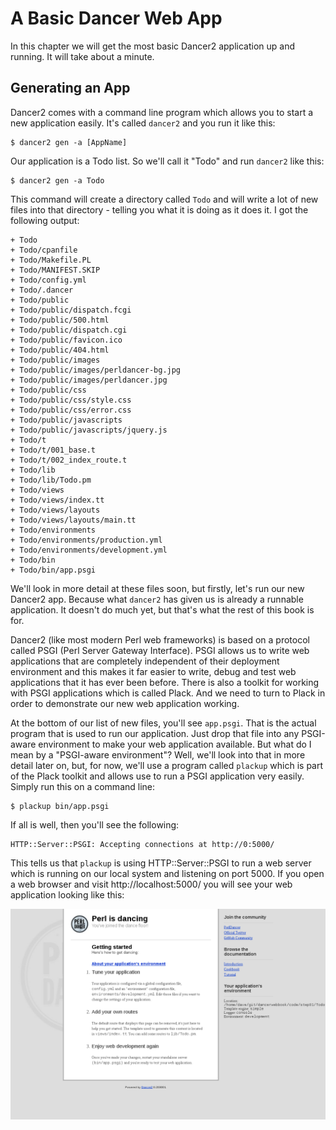 # A Basic Dancer Web App

In this chapter we will get the most basic Dancer2 application up and
running. It will take about a minute.

## Generating an App

Dancer2 comes with a command line program which allows you to start a
new application easily. It's called `dancer2` and you run it like
this:

    $ dancer2 gen -a [AppName]

Our application is a Todo list. So we'll call it "Todo" and run
`dancer2` like this:

    $ dancer2 gen -a Todo

This command will create a directory called `Todo` and will write a
lot of new files into that directory - telling you what it is doing as
it does it. I got the following output:

    + Todo
    + Todo/cpanfile
    + Todo/Makefile.PL
    + Todo/MANIFEST.SKIP
    + Todo/config.yml
    + Todo/.dancer
    + Todo/public
    + Todo/public/dispatch.fcgi
    + Todo/public/500.html
    + Todo/public/dispatch.cgi
    + Todo/public/favicon.ico
    + Todo/public/404.html
    + Todo/public/images
    + Todo/public/images/perldancer-bg.jpg
    + Todo/public/images/perldancer.jpg
    + Todo/public/css
    + Todo/public/css/style.css
    + Todo/public/css/error.css
    + Todo/public/javascripts
    + Todo/public/javascripts/jquery.js
    + Todo/t
    + Todo/t/001_base.t
    + Todo/t/002_index_route.t
    + Todo/lib
    + Todo/lib/Todo.pm
    + Todo/views
    + Todo/views/index.tt
    + Todo/views/layouts
    + Todo/views/layouts/main.tt
    + Todo/environments
    + Todo/environments/production.yml
    + Todo/environments/development.yml
    + Todo/bin
    + Todo/bin/app.psgi

We'll look in more detail at these files soon, but firstly, let's run
our new Dancer2 app. Because what `dancer2` has given us is already a
runnable application. It doesn't do much yet, but that's what the rest
of this book is for.

Dancer2 (like most modern Perl web frameworks) is based on a protocol
called PSGI (Perl Server Gateway Interface). PSGI allows us to write
web applications that are completely independent of their deployment
environment and this makes it far easier to write, debug and test web
applications that it has ever been before. There is also a toolkit for
working with PSGI applications which is called Plack. And we need to
turn to Plack in order to demonstrate our new web application working.

At the bottom of our list of new files, you'll see `app.psgi`. That is
the actual program that is used to run our application. Just drop that
file into any PSGI-aware environment to make your web application
available. But what do I mean by a "PSGI-aware environment"? Well,
we'll look into that in more detail later on, but, for now, we'll use
a program called `plackup` which is part of the Plack toolkit and
allows use to run a PSGI application very easily. Simply run this on a
command line:

    $ plackup bin/app.psgi

If all is well, then you'll see the following:

    HTTP::Server::PSGI: Accepting connections at http://0:5000/

This tells us that `plackup` is using HTTP::Server::PSGI to run a web
server which is running on our local system and listening on
port 5000. If you open a web browser and visit http://localhost:5000/
you will see your web application looking like this:

![](img/step01.png)
